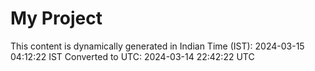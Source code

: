 # My Project

This content is dynamically generated in Indian Time (IST): 2024-03-15 04:12:22 IST
Converted to UTC: 2024-03-14 22:42:22 UTC
